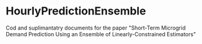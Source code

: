 # HourlyPredictionEnsemble
Cod and suplimantatry documents for the paper "Short-Term Microgrid Demand Prediction Using an Ensemble of Linearly-Constrained Estimators"
